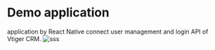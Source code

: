 # Demo application
application by React Native connect user management and login API of Vtiger CRM.
![sss](https://user-images.githubusercontent.com/24918915/40884591-a5e60d16-6740-11e8-87e1-ee2f9ca5e3a4.png)
